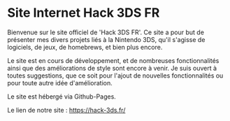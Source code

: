 # Site Internet Hack 3DS FR

Bienvenue sur le site officiel de 'Hack 3DS FR'. Ce site a pour but de présenter mes divers projets liés à la Nintendo 3DS, qu'il s'agisse de logiciels, de jeux, de homebrews, et bien plus encore.

Le site est en cours de développement, et de nombreuses fonctionnalités ainsi que des améliorations de style sont encore à venir. Je suis ouvert à toutes suggestions, que ce soit pour l'ajout de nouvelles fonctionnalités ou pour toute autre idée d'amélioration.

Le site est hébergé via Github-Pages.

Le lien de notre site : https://hack-3ds.fr/
